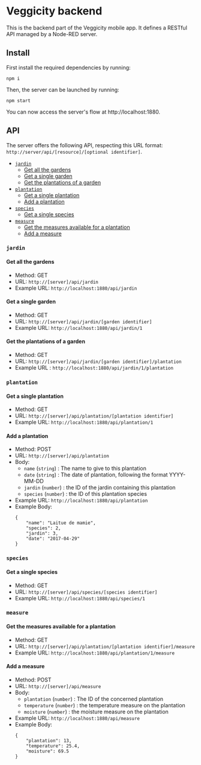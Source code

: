 # Veggicity backend

This is the backend part of the Veggicity mobile app. It defines a RESTful API managed by a Node-RED server.

## Install

First install the required dependencies by running:

    npm i

Then, the server can be launched by running:

    npm start

You can now access the server's flow at http://localhost:1880.

## API

The server offers the following API, respecting this URL format: `http://server/api/[resource]/[optional identifier]`.

- [`jardin`](#jardin)
    * [Get all the gardens](#get-all-the-gardens)
    * [Get a single garden](#get-a-single-garden)
    * [Get the plantations of a garden](#get-the-plantations-of-a-garden)
- [`plantation`](#plantation)
    * [Get a single plantation](#get-a-single-plantation)
    * [Add a plantation](#add-a-plantation)
- [`species`](#species)
    * [Get a single species](#get-a-single-species)
- [`measure`](#measure)
    * [Get the measures available for a plantation](#get-the-measures-available-for-a-plantation)
    * [Add a measure](#add-a-measure)

### `jardin`

#### Get all the gardens

- Method: GET
- URL: `http://[server]/api/jardin`
- Example URL: `http://localhost:1880/api/jardin`

#### Get a single garden

- Method: GET
- URL: `http://[server]/api/jardin/[garden identifier]`
- Example URL: `http://localhost:1880/api/jardin/1`

#### Get the plantations of a garden

- Method: GET
- URL: `http://[server]/api/jardin/[garden identifier]/plantation`
- Example URL : `http://localhost:1880/api/jardin/1/plantation`

### `plantation`

#### Get a single plantation

- Method: GET
- URL: `http://[server]/api/plantation/[plantation identifier]`
- Example URL: `http://localhost:1880/api/plantation/1`

#### Add a plantation

- Method: POST
- URL: `http://[server]/api/plantation`
- Body:
    - `name` (`string`) : The name to give to this plantation
    - `date` (`string`) : The date of plantation, following the format YYYY-MM-DD
    - `jardin` (`number`) : the ID of the jardin containing this plantation
    - `species` (`number`) : the ID of this plantation species
- Example URL: `http://localhost:1880/api/plantation`
- Example Body:
    ```
    {
        "name": "Laitue de mamie",
        "species": 2,
        "jardin": 3,
        "date": "2017-04-29"
    }
    ```

### `species`

#### Get a single species

- Method: GET
- URL: `http://[server]/api/species/[species identifier]`
- Example URL: `http://localhost:1880/api/species/1`

### `measure`

#### Get the measures available for a plantation

- Method: GET
- URL: `http://[server]/api/plantation/[plantation identifier]/measure`
- Example URL: `http://localhost:1880/api/plantation/1/measure`

#### Add a measure

- Method: POST
- URL: `http://[server]/api/measure`
- Body:
    - `plantation` (`number`) : The ID of the concerned plantation
    - `temperature` (`number`) : the temperature measure on the plantation
    - `moisture` (`number`) : the moisture measure on the plantation
- Example URL: `http://localhost:1880/api/measure`
- Example Body:
    ```
    {
        "plantation": 13,
        "temperature": 25.4,
        "moisture": 69.5
    }
    ```
